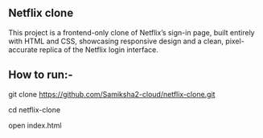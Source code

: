 ## Netflix clone

This project is a frontend-only clone of Netflix’s sign-in page, built entirely with HTML and CSS, showcasing responsive design and a clean, pixel-accurate replica of the Netflix login interface.

## How to run:-
git clone https://github.com/Samiksha2-cloud/netflix-clone.git

cd netflix-clone

open index.html        

